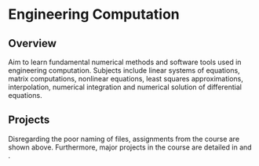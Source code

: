# Engineering Computation

## Overview
Aim to learn fundamental numerical methods and software tools used in engineering computation. Subjects include linear systems of equations, matrix computations, nonlinear equations, least squares approximations, interpolation, numerical integration and numerical solution of differential equations. 

## Projects 
Disregarding the poor naming of files, assignments from the course are shown above. Furthermore, major projects in the course are detailed in []() and []().
